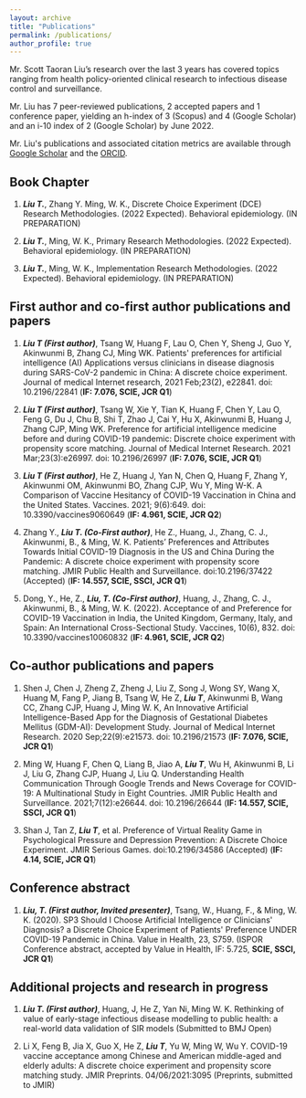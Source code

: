 ```yaml
---
layout: archive
title: "Publications"
permalink: /publications/
author_profile: true
---
```


Mr. Scott Taoran Liu’s research over the last 3 years has covered topics ranging from health policy-oriented 
clinical research to infectious disease control and surveillance. 

Mr. Liu has 7 peer-reviewed publications, 2 
accepted papers and 1 conference paper, yielding an h-index of 3 (Scopus) and 4 (Google Scholar) and an 
i-10 index of 2 (Google Scholar) by June 2022. 

Mr. Liu's publications and associated citation metrics are 
available through [Google Scholar](https://scholar.google.com/citations?user=ulJJlMAAAAAJ&hl=en&oi=ao) and the [ORCID](https://orcid.org/0000-0002-7806-1263).


## Book Chapter
1. _**Liu T.**_, Zhang Y. Ming, W. K., Discrete Choice Experiment (DCE) Research Methodologies. (2022 
Expected). Behavioral epidemiology. (IN PREPARATION)

2. _**Liu T.**_, Ming, W. K., Primary Research Methodologies. (2022 Expected). Behavioral epidemiology. (IN 
PREPARATION)

3. _**Liu T.**_, Ming, W. K., Implementation Research Methodologies. (2022 Expected). Behavioral 
epidemiology. (IN PREPARATION)

## First author and co-first author publications and papers
1. _**Liu T (First author)**_, Tsang W, Huang F, Lau O, Chen Y, Sheng J, Guo Y, Akinwunmi B, Zhang 
CJ, Ming WK. Patients' preferences for artificial intelligence (AI) Applications versus clinicians in
disease diagnosis during SARS-CoV-2 pandemic in China: A discrete choice experiment. Journal of 
medical Internet research, 2021 Feb;23(2), e22841. doi: 10.2196/22841 (**IF: 7.076, SCIE, JCR Q1**) 

2. _**Liu T (First author)**_, Tsang W, Xie Y, Tian K, Huang F, Chen Y, Lau O, Feng G, Du J, Chu B, 
Shi T, Zhao J, Cai Y, Hu X, Akinwunmi B, Huang J, Zhang CJP, Ming WK. Preference for 
artificial intelligence medicine before and during COVID-19 pandemic: Discrete choice experiment 
with propensity score matching. Journal of Medical Internet Research. 2021 Mar;23(3):e26997. doi: 
10.2196/26997 (**IF: 7.076, SCIE, JCR Q1**) 

3. _**Liu T (First author)**_, He Z, Huang J, Yan N, Chen Q, Huang F, Zhang Y, Akinwunmi OM, 
Akinwunmi BO, Zhang CJP, Wu Y, Ming W-K. A Comparison of Vaccine Hesitancy of COVID-19 Vaccination in China and the United States. Vaccines. 2021; 9(6):649. doi: 
10.3390/vaccines9060649 (**IF: 4.961, SCIE, JCR Q2**)

4. Zhang Y., _**Liu T. (Co-First author)**_, He Z., Huang, J., Zhang, C. J., Akinwunmi, B., & Ming, W. K.
Patients’ Preferences and Attributes Towards Initial COVID-19 Diagnosis in the US and China 
During the Pandemic: A discrete choice experiment with propensity score matching. JMIR Public 
Health and Surveillance. doi:10.2196/37422 (Accepted) (**IF: 14.557, SCIE, SSCI, JCR Q1**)

5. Dong, Y., He, Z., _**Liu, T. (Co-First author)**_, Huang, J., Zhang, C. J., Akinwunmi, B., & Ming, W. K. 
(2022). Acceptance of and Preference for COVID-19 Vaccination in India, the United Kingdom, 
Germany, Italy, and Spain: An International Cross-Sectional Study. Vaccines, 10(6), 832. doi: 
10.3390/vaccines10060832 (**IF: 4.961, SCIE, JCR Q2**)


## Co-author publications and papers
1. Shen J, Chen J, Zheng Z, Zheng J, Liu Z, Song J, Wong SY, Wang X, Huang M, Fang P, Jiang B, 
Tsang W, He Z, _**Liu T**_, Akinwunmi B, Wang CC, Zhang CJP, Huang J, Ming W. K, An Innovative 
Artificial Intelligence-Based App for the Diagnosis of Gestational Diabetes Mellitus (GDM-AI): 
Development Study. Journal of Medical Internet Research. 2020 Sep;22(9):e21573. doi: 10.2196/21573
(**IF: 7.076, SCIE, JCR Q1**)

2. Ming W, Huang F, Chen Q, Liang B, Jiao A, _**Liu T**_, Wu H, Akinwunmi B, Li J, Liu G, Zhang CJP, 
Huang J, Liu Q. Understanding Health Communication Through Google Trends and News 
Coverage for COVID-19: A Multinational Study in Eight Countries. JMIR Public Health and 
Surveillance. 2021;7(12):e26644. doi: 10.2196/26644 (**IF: 14.557, SCIE, SSCI, JCR Q1**)

3. Shan J, Tan Z, _**Liu T**_, et al. Preference of Virtual Reality Game in Psychological Pressure and 
Depression Prevention: A Discrete Choice Experiment. JMIR Serious Games. doi:10.2196/34586
(Accepted) (**IF: 4.14, SCIE, JCR Q1**)


## Conference abstract
1. _**Liu, T. (First author, Invited presenter)**_, Tsang, W., Huang, F., & Ming, W. K. (2020). SP3 Should 
I Choose Artificial Intelligence or Clinicians' Diagnosis? a Discrete Choice Experiment of Patients' 
Preference UNDER COVID-19 Pandemic in China. Value in Health, 23, S759. (ISPOR Conference abstract, accepted by Value in Health, IF: 5.725, **SCIE, SSCI, JCR Q1**)


## Additional projects and research in progress
1. _**Liu T. (First author)**_, Huang, J, He Z, Yan Ni, Ming W. K. Rethinking of value of early-stage 
infectious disease modelling to public health: a real-world data validation of SIR models (Submitted 
to BMJ Open)

2. Li X, Feng B, Jia X, Guo X, He Z, _**Liu T**_, Yu W, Ming W, Wu Y. COVID-19 vaccine acceptance 
among Chinese and American middle-aged and elderly adults: A discrete choice experiment and 
propensity score matching study. JMIR Preprints. 04/06/2021:3095 (Preprints, submitted to JMIR)
